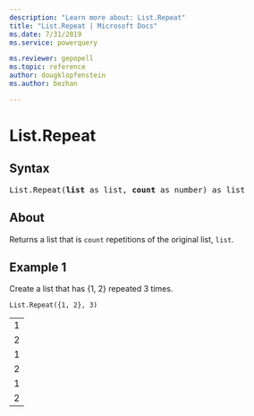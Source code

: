 ```yaml
---
description: "Learn more about: List.Repeat"
title: "List.Repeat | Microsoft Docs"
ms.date: 7/31/2019
ms.service: powerquery

ms.reviewer: gepopell
ms.topic: reference
author: dougklopfenstein
ms.author: bezhan

---
```

# List.Repeat

## Syntax

<pre>
List.Repeat(<b>list</b> as list, <b>count</b> as number) as list
</pre>
  
## About  
Returns a list that is `count` repetitions of the original list, `list`.

## Example 1
Create a list that has {1, 2} repeated 3 times.

```powerquery-m
List.Repeat({1, 2}, 3)
```

<table> <tr><td>1</td></tr> <tr><td>2</td></tr> <tr><td>1</td></tr> <tr><td>2</td></tr> <tr><td>1</td></tr> <tr><td>2</td></tr> </table>
